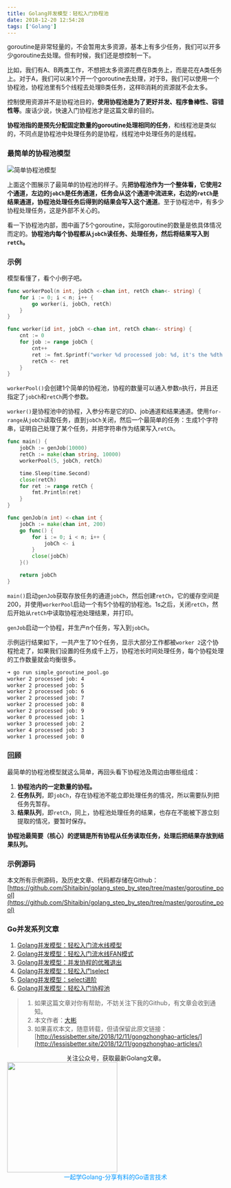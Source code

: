```yaml
---
title: Golang并发模型：轻松入门协程池
date: 2018-12-20 12:54:28
tags: ['Golang']
---
```




goroutine是非常轻量的，不会暂用太多资源，基本上有多少任务，我们可以开多少goroutine去处理。但有时候，我们还是想控制一下。

比如，我们有A、B两类工作，不想把太多资源花费在B类务上，而是花在A类任务上。对于A，我们可以来1个开一个goroutine去处理，对于B，我们可以使用一个协程池，协程池里有5个线程去处理B类任务，这样B消耗的资源就不会太多。

控制使用资源并不是协程池目的，**使用协程池是为了更好并发、程序鲁棒性、容错性等**。废话少说，快速入门协程池才是这篇文章的目的。

**协程池指的是预先分配固定数量的goroutine处理相同的任务**，和线程池是类似的，不同点是协程池中处理任务的是协程，线程池中处理任务的是线程。

### 最简单的协程池模型

![简单协程池模型](http://cnd.lessisbetter.site/2018-12-simple-goroutine-pool.png)


上面这个图展示了最简单的协程池的样子。先**把协程池作为一个整体看，它使用2个通道，左边的`jobCh`是任务通道，任务会从这个通道中流进来，右边的`retCh`是结果通道，协程池处理任务后得到的结果会写入这个通道**。至于协程池中，有多少协程处理任务，这是外部不关心的。

看一下协程池内部，图中画了5个goroutine，实际goroutine的数量是依具体情况而定的。**协程池内每个协程都从`jobCh`读任务、处理任务，然后将结果写入到`retCh`。**


### 示例
模型看懂了，看个小例子吧。

```go
func workerPool(n int, jobCh <-chan int, retCh chan<- string) {
	for i := 0; i < n; i++ {
		go worker(i, jobCh, retCh)
	}
}

func worker(id int, jobCh <-chan int, retCh chan<- string) {
	cnt := 0
	for job := range jobCh {
		cnt++
		ret := fmt.Sprintf("worker %d processed job: %d, it's the %dth processed by me.", id, job, cnt)
		retCh <- ret
	}
}
```

`workerPool()`会创建1个简单的协程池，协程的数量可以通入参数`n`执行，并且还指定了`jobCh`和`retCh`两个参数。

`worker()`是协程池中的协程，入参分布是它的ID、job通道和结果通道。使用`for-range`从`jobCh`读取任务，直到`jobCh`关闭，然后一个最简单的任务：生成1个字符串，证明自己处理了某个任务，并把字符串作为结果写入`retCh`。

```go
func main() {
	jobCh := genJob(10000)
	retCh := make(chan string, 10000)
	workerPool(5, jobCh, retCh)

	time.Sleep(time.Second)
	close(retCh)
	for ret := range retCh {
		fmt.Println(ret)
	}
}

func genJob(n int) <-chan int {
	jobCh := make(chan int, 200)
	go func() {
		for i := 0; i < n; i++ {
			jobCh <- i
		}
		close(jobCh)
	}()

	return jobCh
}
```

`main()`启动`genJob`获取存放任务的通道`jobCh`，然后创建`retCh`，它的缓存空间是200，并使用`workerPool`启动一个有5个协程的协程池。1s之后，关闭`retCh`，然后开始从`retCh`中读取协程池处理结果，并打印。

`genJob`启动一个协程，并生产n个任务，写入到`jobCh`。


示例运行结果如下，一共产生了10个任务，显示大部分工作都被`worker 2`这个协程抢走了，如果我们设置的任务成千上万，协程池长时间处理任务，每个协程处理的工作数量就会均衡很多。
```bash
➜ go run simple_goroutine_pool.go
worker 2 processed job: 4
worker 2 processed job: 5
worker 2 processed job: 6
worker 2 processed job: 7
worker 2 processed job: 8
worker 2 processed job: 9
worker 0 processed job: 1
worker 3 processed job: 2
worker 4 processed job: 3
worker 1 processed job: 0
```
### 回顾
最简单的协程池模型就这么简单，再回头看下协程池及周边由哪些组成：
1. **协程池内的一定数量的协程。**
2. **任务队列**，即`jobCh`，存在协程池不能立即处理任务的情况，所以需要队列把任务先暂存。
3. **结果队列**，即`retCh`，同上，协程池处理任务的结果，也存在不能被下游立刻提取的情况，要暂时保存。

**协程池最简要（核心）的逻辑是所有协程从任务读取任务，处理后把结果存放到结果队列。**

### 示例源码

本文所有示例源码，及历史文章、代码都存储在Github：[https://github.com/Shitaibin/golang_step_by_step/tree/master/goroutine_pool](https://github.com/Shitaibin/golang_step_by_step/tree/master/goroutine_pool)


### Go并发系列文章

1. [Golang并发模型：轻松入门流水线模型](https://mp.weixin.qq.com/s/YB5XZ5NatniHSYBQ3AHONw)
1. [Golang并发模型：轻松入门流水线FAN模式](https://mp.weixin.qq.com/s/68FGjm7PFN5VbVF0zL-PlQ)
1. [Golang并发模型：并发协程的优雅退出](https://mp.weixin.qq.com/s/RjomKnfwCTy7tC9gbpPxCQ)
1. [Golang并发模型：轻松入门select](https://mp.weixin.qq.com/s/ACh-TGlPo72r4e6pbh52vg)
1. [Golang并发模型：select进阶](https://mp.weixin.qq.com/s/ZfBcxvqiyks_s7cAD-zGCw)
1. [Golang并发模型：轻松入门协程池](https://mp.weixin.qq.com/s/fINhzg3eNi9YFi5qZ_JzGA)


> 1. 如果这篇文章对你有帮助，不妨关注下我的Github，有文章会收到通知。
> 2. 本文作者：[大彬](http://lessisbetter.site/about/)
> 3. 如果喜欢本文，随意转载，但请保留此原文链接：[http://lessisbetter.site/2018/12/11/gongzhonghao-articles/](http://lessisbetter.site/2018/12/11/gongzhonghao-articles/)

<div style="text-align:center">关注公众号，获取最新Golang文章。</div>

<img src="http://img.lessisbetter.site/gzh-qrcode-with-text.png" style="border:0" width="256" hegiht="30" align=center />




<div style="color:#0096FF; text-align:center">一起学Golang-分享有料的Go语言技术</div>
